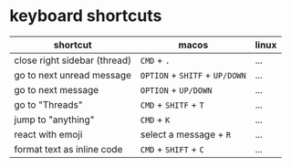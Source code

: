 # keyboard shortcuts

shortcut                     | macos                          | linux
-----------------------------|--------------------------------|------
close right sidebar (thread) | `CMD` + `.`                    | ...
go to next unread message    | `OPTION` + `SHITF` + `UP/DOWN` | ...
go to next message           | `OPTION` + `UP/DOWN`           | ...
go to "Threads"              | `CMD` + `SHITF` + `T`          | ...
jump to "anything"           | `CMD` + `K`                    | ...
react with emoji             | select a message + `R`         | ...
format text as inline code   | `CMD` + `SHIFT` + `C`          | ...
